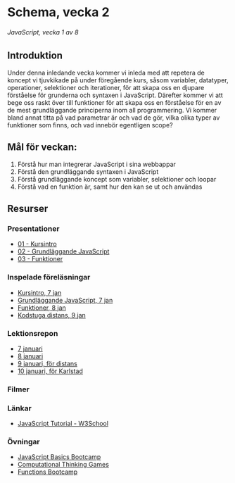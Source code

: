 # Schema, vecka 2
###### JavaScript, vecka 1 av 8

## Introduktion

Under denna inledande vecka kommer vi inleda med att repetera de koncept vi tjuvkikade på under föregående kurs, såsom variabler, datatyper, operationer, selektioner och iterationer, för att skapa oss en djupare förståelse för grunderna och syntaxen i JavaScript. Därefter kommer vi att bege oss raskt över till funktioner för att skapa oss en förståelse för en av de mest grundläggande principerna inom all programmering. Vi kommer bland annat titta på vad parametrar är och vad de gör, vilka olika typer av funktioner som finns, och vad innebör egentligen scope?


## Mål för veckan:

1. Förstå hur man integrerar JavaScript i sina webbappar
2. Förstå den grundläggande syntaxen i JavaScript
3. Förstå grundläggande koncept som variabler, selektioner och loopar
4. Förstå vad en funktion är, samt hur den kan se ut och användas


## Resurser

### Presentationer
* [01 - Kursintro](https://docs.google.com/presentation/d/1Bt692lV7nVergWyFnYJzj6M0JS7EO8zG/edit?usp=sharing&ouid=117251319654116712560&rtpof=true&sd=true)
* [02 - Grundläggande JavaScript](https://docs.google.com/presentation/d/1wvqE6au_1Ucfs6fYk4kN3sobZphumL0b/edit?usp=sharing&ouid=117251319654116712560&rtpof=true&sd=true)
* [03 - Funktioner](https://docs.google.com/presentation/d/1IBSIXu4pKrJ9kIzKciT1CWF-e9DBpkI5/edit?usp=sharing&ouid=117251319654116712560&rtpof=true&sd=true)


### Inspelade föreläsningar
* [Kursintro, 7 jan](https://funet.sharepoint.com/:v:/s/FrontendutvecklareYH-Fe24Karlstad-Arvika/ERQXdVf1g-JEj2gCFRXoYrgBjvSoujJRGXngQQ1hrmaWtQ?e=mimbpj)
* [Grundläggande JavaScript, 7 jan](https://funet.sharepoint.com/:v:/s/FrontendutvecklareYH-Fe24Karlstad-Arvika/EQxdzaotlbVCsejLJoaTCowBBje3FL4KfvNHMIoYSpC3jA?e=4aaZEu)
* [Funktioner, 8 jan](https://funet.sharepoint.com/:v:/s/FrontendutvecklareYH-Fe24Karlstad-Arvika/EUEHnIZcr1NHgYpDiLPncPkBbP4gl1XjAxQwUIEO56xQxQ?e=mX6igT)
* [Kodstuga distans, 9 jan](https://funet.sharepoint.com/:v:/s/FrontendutvecklareYH-Fe24Distans/EXYU9jozNSlLrO3Bc1Qzg9kBS-p0end6j6m2F0INmmTKvA?e=uCJAAo)


### Lektionsrepon

* [7 januari](https://github.com/fu-javascript-fe24/week-2-lecture-7-jan)
* [8 januari](https://github.com/fu-javascript-fe24/week-2-lecture-8-jan)
* [9 januari, för distans](https://github.com/fu-javascript-fe24/week-2-lecture-9-jan.git)
* [10 januari, för Karlstad](https://github.com/fu-javascript-fe24/week-2-lecture-10-jan)


### Filmer


### Länkar

* [JavaScript Tutorial - W3School](https://www.w3schools.com/js/default.asp)


### Övningar
* [JavaScript Basics Bootcamp](https://github.com/fu-javascript-fe24/week-2-exercise-js-basics-bootcamp/tree/main)
* [Computational Thinking Games](https://github.com/fu-javascript-fe24/week-2-exercise-computational-thinking-games/tree/main)
* [Functions Bootcamp](https://github.com/fu-javascript-fe24/week-2-exercise-functions-bootcamp)







